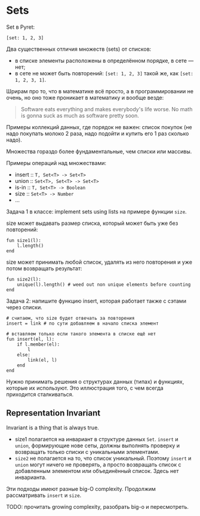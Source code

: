 # Sets
Set в Pyret:

```pyret
[set: 1, 2, 3]
```

Два существенных отличия множеств (sets) от списков:

- в списке элементы расположены в определённом порядке, в сете — нет;
- в сете не может быть повторений: `[set: 1, 2, 3]` такой же, как `[set: 1, 2, 3, 1]`.

Шрирам про то, что в математике всё просто, а в программировании не очень, но оно тоже проникает в математику и вообще везде:

> Software eats everything and makes everybody's life worse. No math is gonna suck as much as software pretty soon.

Примеры коллекций данных, где порядок не важен: список покупок (не надо покупать молоко 2 раза, надо подойти и купить его 1 раз сколько надо).

Множества гораздо более фундаментальные, чем списки или массивы.

Примеры операций над множествами:

- insert :: `T, Set<T> -> Set<T>`
- union :: `Set<T>, Set<T> -> Set<T>`
- is-in :: `T, Set<T> -> Boolean`
- size :: `Set<T> -> Number`
- ...

Задача 1 в классе: implement sets using lists на примере функции `size`.

size может выдавать размер списка, который может быть уже без повторений:

```pyret
fun size1(l):
    l.length()
end
```

size может принимать любой список, удалять из него повторения и уже потом возвращать результат:

```pyret
fun size2(l):
    unique(l).length() # weed out non unique elements before counting
end
```

Задача 2: напишите функцию insert, которая работает также с сэтами через списки.

```pyret
# считаем, что size будет отвечать за повторения
insert = link # по сути добавляем в начало списка элемент

# вставляем только если такого элемента в списке ещё нет
fun insert(el, l):
    if l.member(el):
        l
    else:
        link(el, l)
    end
end
```

Нужно принимать решения о структурах данных (типах) и функциях, которые их используют. Это иллюстрация того, с чем всегда приходится сталкиваться.

## Representation Invariant
Invariant is a thing that is always true.

- size1 полагается на инвариант в структуре данных `Set`. `insert` и `union`, формирующие нове сеты, должны выполнять проверку и возвращать только списки с уникальными элементами.
- `size2` не полагается на то, что список уникальный. Поэтому `insert` и `union` могут ничего не проверять, а просто возвращать список с добавленным элементом или объединённый список. Здесь нет инварианта.

Эти подходы имеют разные big-O complexity. Продолжим рассматривать `insert` и `size`.

TODO: прочитать growing complexity, разобрать big-o и пересмотреть.